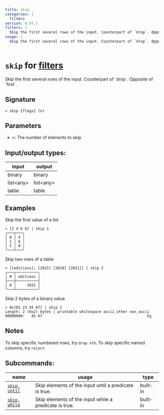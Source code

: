 ```yaml
---
title: skip
categories: |
  filters
version: 0.97.1
filters: |
  Skip the first several rows of the input. Counterpart of `drop`. Opposite of `first`.
usage: |
  Skip the first several rows of the input. Counterpart of `drop`. Opposite of `first`.
---
```

<!-- This file is automatically generated. Please edit the command in https://github.com/nushell/nushell instead. -->

# `skip` for [filters](/commands/categories/filters.md)

<div class='command-title'>Skip the first several rows of the input. Counterpart of `drop`. Opposite of `first`.</div>

## Signature

```> skip {flags} (n)```

## Parameters

 -  `n`: The number of elements to skip.


## Input/output types:

| input     | output    |
| --------- | --------- |
| binary    | binary    |
| list\<any\> | list\<any\> |
| table     | table     |
## Examples

Skip the first value of a list
```nu
> [2 4 6 8] | skip 1
╭───┬───╮
│ 0 │ 4 │
│ 1 │ 6 │
│ 2 │ 8 │
╰───┴───╯

```

Skip two rows of a table
```nu
> [[editions]; [2015] [2018] [2021]] | skip 2
╭───┬──────────╮
│ # │ editions │
├───┼──────────┤
│ 0 │     2021 │
╰───┴──────────╯

```

Skip 2 bytes of a binary value
```nu
> 0x[01 23 45 67] | skip 2
Length: 2 (0x2) bytes | printable whitespace ascii_other non_ascii
00000000:   45 67                                                Eg

```

## Notes
To skip specific numbered rows, try `drop nth`. To skip specific named columns, try `reject`.

## Subcommands:

| name                                         | usage                                                 | type     |
| -------------------------------------------- | ----------------------------------------------------- | -------- |
| [`skip until`](/commands/docs/skip_until.md) | Skip elements of the input until a predicate is true. | built-in |
| [`skip while`](/commands/docs/skip_while.md) | Skip elements of the input while a predicate is true. | built-in |